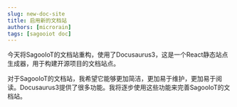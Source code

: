 ```yaml
---
slug: new-doc-site
title: 启用新的文档站
authors: [microrain]
tags: [sagooiot doc]
---
```


今天将SagooIoT的文档站重构，使用了Docusaurus3，这是一个React静态站点生成器，用于构建开源项目的文档站点。

对于SagooIoT的文档站，我希望它能够更加简洁，更加易于维护，更加易于阅读。Docusaurus3提供了很多功能。我将逐步使用这些功能来完善SagooIoT的文档站。

